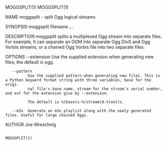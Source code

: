 MOGGSPLIT(1)                                                                                                                          MOGGSPLIT(1)

NAME
       moggsplit - split Ogg logical streams

SYNOPSIS
       moggsplit filename ...

DESCRIPTION
       moggsplit  splits  a  multiplexed Ogg stream into separate files. For example, it can separate an OGM into separate Ogg DivX and Ogg Vorbis
       streams, or a chained Ogg Vorbis file into two separate files.

OPTIONS
       --extension
              Use the supplied extension when generating new files; the default is ogg.

       --pattern
              Use the supplied pattern when generating new files. This is a Python keyword format string with three variables, base for the origi‐
              nal file's base name, stream for the stream's serial number, and ext for the extension give by --extension.

              The default is %(base)s-%(stream)d.%(ext)s.

       --m3u  Generate an m3u playlist along with the newly generated files. Useful for large chained Oggs.

AUTHOR
       Joe Wreschnig

                                                                                                                                      MOGGSPLIT(1)
